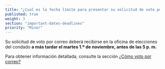```yaml
---
title: "¿Cual es la fecha límite para presentar su solicitud de voto por correo?"
published: true
weight: 3
section: "important-dates-deadlines"
priority: "Minor"
---
```

Su solicitud de voto por correo deberá recibirse en la oficina de elecciones del condado **a más tardar el martes 1.º de noviembre, antes de las 5 p. m.**  
  
Para obtener información detallada, consulte la sección [¿Cómo voto por correo?](#menu-item-¿cómo-voto-por-correo)
